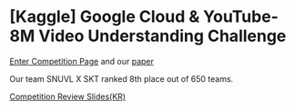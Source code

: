 # [Kaggle] Google Cloud & YouTube-8M Video Understanding Challenge 

[Enter Competition Page](https://www.kaggle.com/c/youtube8m) and our [paper](https://arxiv.org/abs/1706.07960)

Our team SNUVL X SKT ranked 8th place out of 650 teams.

[Competition Review Slides(KR)](https://seilna.github.io/youtube8m-review/)


